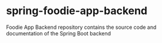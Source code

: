 # spring-foodie-app-backend
Foodie App Backend repository contains the source code and documentation of the Spring Boot backend
